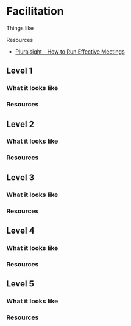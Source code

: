 # Facilitation

Things like

Resources
- [Pluralsight - How to Run Effective Meetings](https://app.pluralsight.com/library/courses/run-effective-meetings/table-of-contents)

## Level 1

### What it looks like

### Resources

## Level 2

### What it looks like

### Resources

## Level 3

### What it looks like

### Resources

## Level 4

### What it looks like

### Resources

## Level 5

### What it looks like

### Resources